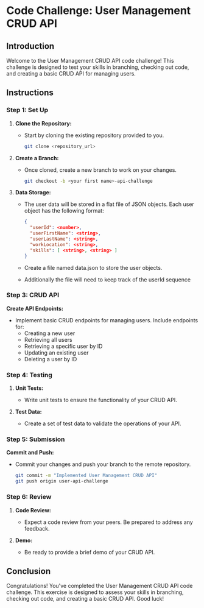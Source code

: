 # Code Challenge: User Management CRUD API

## Introduction

Welcome to the User Management CRUD API code challenge! This challenge is designed to test your skills in branching, checking out code, and creating a basic CRUD API for managing users.

## Instructions

### Step 1: Set Up

1. **Clone the Repository:**

   - Start by cloning the existing repository provided to you.

     ```bash
     git clone <repository_url>
     ```

2. **Create a Branch:**

   - Once cloned, create a new branch to work on your changes.

     ```bash
     git checkout -b <your first name>-api-challenge
     ```

3. **Data Storage:**

   - The user data will be stored in a flat file of JSON objects. Each user object has the following format:

     ```json
     {
       "userId": <number>,
       "userFirstName": <string>,
       "userLastName": <string>,
       "workLocation": <string>,
       "skills": [ <string>, <string> ]
     }
     ```

   - Create a file named data.json to store the user objects.
   - Additionally the file will need to keep track of the userId sequence

### Step 3: CRUD API

**Create API Endpoints:**

- Implement basic CRUD endpoints for managing users. Include endpoints for:
  - Creating a new user
  - Retrieving all users
  - Retrieving a specific user by ID
  - Updating an existing user
  - Deleting a user by ID

### Step 4: Testing

1. **Unit Tests:**

   - Write unit tests to ensure the functionality of your CRUD API.

2. **Test Data:**
   - Create a set of test data to validate the operations of your API.

### Step 5: Submission

**Commit and Push:**

- Commit your changes and push your branch to the remote repository.

  ```bash
  git commit -m "Implemented User Management CRUD API"
  git push origin user-api-challenge
  ```

### Step 6: Review

1. **Code Review:**

   - Expect a code review from your peers. Be prepared to address any feedback.

2. **Demo:**
   - Be ready to provide a brief demo of your CRUD API.

## Conclusion

Congratulations! You've completed the User Management CRUD API code challenge.
This exercise is designed to assess your skills in branching, checking out code, and creating a basic CRUD API.
Good luck!
